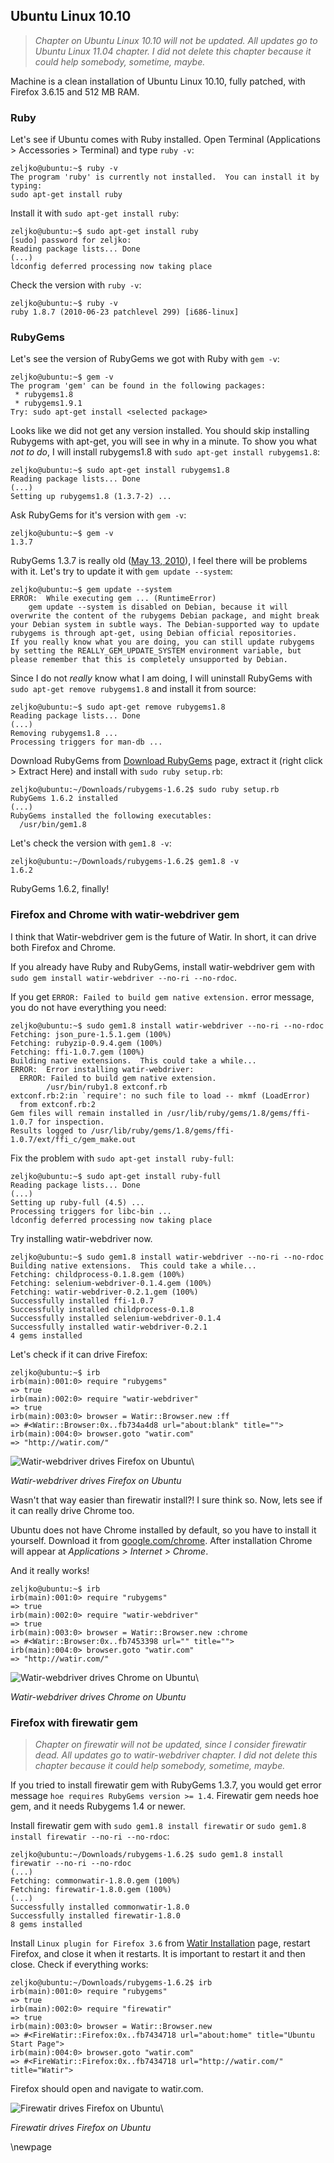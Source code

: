 ## Ubuntu Linux 10.10

> *Chapter on Ubuntu Linux 10.10 will not be updated. All updates go to Ubuntu Linux 11.04 chapter. I did not delete this chapter because it could help somebody, sometime, maybe.*

Machine is a clean installation of Ubuntu Linux 10.10, fully patched, with Firefox 3.6.15 and 512 MB RAM.

### Ruby

Let's see if Ubuntu comes with Ruby installed. Open Terminal (Applications > Accessories > Terminal) and type `ruby -v`:

    zeljko@ubuntu:~$ ruby -v
    The program 'ruby' is currently not installed.  You can install it by typing:
    sudo apt-get install ruby

Install it with `sudo apt-get install ruby`:

    zeljko@ubuntu:~$ sudo apt-get install ruby
    [sudo] password for zeljko: 
    Reading package lists... Done
    (...)
    ldconfig deferred processing now taking place

Check the version with `ruby -v`:

    zeljko@ubuntu:~$ ruby -v
    ruby 1.8.7 (2010-06-23 patchlevel 299) [i686-linux]

### RubyGems

Let's see the version of RubyGems we got with Ruby with `gem -v`:

    zeljko@ubuntu:~$ gem -v
    The program 'gem' can be found in the following packages:
     * rubygems1.8
     * rubygems1.9.1
    Try: sudo apt-get install <selected package>

Looks like we did not get any version installed. You should skip installing Rubygems with apt-get, you will see in why in a minute. To show you what *not to do*, I will install rubygems1.8 with `sudo apt-get install rubygems1.8`:

    zeljko@ubuntu:~$ sudo apt-get install rubygems1.8
    Reading package lists... Done
    (...)
    Setting up rubygems1.8 (1.3.7-2) ...

Ask RubyGems for it's version with `gem -v`:

    zeljko@ubuntu:~$ gem -v
    1.3.7

RubyGems 1.3.7 is really old ([May 13, 2010][137]), I feel there will be problems with it. Let's try to update it with `gem update --system`:

    zeljko@ubuntu:~$ gem update --system
    ERROR:  While executing gem ... (RuntimeError)
        gem update --system is disabled on Debian, because it will overwrite the content of the rubygems Debian package, and might break your Debian system in subtle ways. The Debian-supported way to update rubygems is through apt-get, using Debian official repositories.
    If you really know what you are doing, you can still update rubygems by setting the REALLY_GEM_UPDATE_SYSTEM environment variable, but please remember that this is completely unsupported by Debian.

Since I do not *really* know what I am doing, I will uninstall RubyGems with `sudo apt-get remove rubygems1.8` and install it from source:

    zeljko@ubuntu:~$ sudo apt-get remove rubygems1.8
    Reading package lists... Done
    (...)
    Removing rubygems1.8 ...
    Processing triggers for man-db ...

Download RubyGems from [Download RubyGems][gems] page, extract it (right click > Extract Here) and install with `sudo ruby setup.rb`:

    zeljko@ubuntu:~/Downloads/rubygems-1.6.2$ sudo ruby setup.rb 
    RubyGems 1.6.2 installed
    (...)
    RubyGems installed the following executables:
      /usr/bin/gem1.8

Let's check the version with `gem1.8 -v`:

    zeljko@ubuntu:~/Downloads/rubygems-1.6.2$ gem1.8 -v
    1.6.2

RubyGems 1.6.2, finally!

### Firefox and Chrome with watir-webdriver gem

I think that Watir-webdriver gem is the future of Watir. In short, it can drive both Firefox and Chrome.

If you already have Ruby and RubyGems, install watir-webdriver gem with `sudo gem install watir-webdriver --no-ri --no-rdoc`.

If you get `ERROR: Failed to build gem native extension.` error message, you do not have everything you need:

    zeljko@ubuntu:~$ sudo gem1.8 install watir-webdriver --no-ri --no-rdoc
    Fetching: json_pure-1.5.1.gem (100%)
    Fetching: rubyzip-0.9.4.gem (100%)
    Fetching: ffi-1.0.7.gem (100%)
    Building native extensions.  This could take a while...
    ERROR:  Error installing watir-webdriver:
      ERROR: Failed to build gem native extension.
            /usr/bin/ruby1.8 extconf.rb
    extconf.rb:2:in `require': no such file to load -- mkmf (LoadError)
      from extconf.rb:2
    Gem files will remain installed in /usr/lib/ruby/gems/1.8/gems/ffi-1.0.7 for inspection.
    Results logged to /usr/lib/ruby/gems/1.8/gems/ffi-1.0.7/ext/ffi_c/gem_make.out

Fix the problem with `sudo apt-get install ruby-full`:

    zeljko@ubuntu:~$ sudo apt-get install ruby-full
    Reading package lists... Done
    (...)
    Setting up ruby-full (4.5) ...
    Processing triggers for libc-bin ...
    ldconfig deferred processing now taking place

Try installing watir-webdriver now.

    zeljko@ubuntu:~$ sudo gem1.8 install watir-webdriver --no-ri --no-rdoc
    Building native extensions.  This could take a while...
    Fetching: childprocess-0.1.8.gem (100%)
    Fetching: selenium-webdriver-0.1.4.gem (100%)
    Fetching: watir-webdriver-0.2.1.gem (100%)
    Successfully installed ffi-1.0.7
    Successfully installed childprocess-0.1.8
    Successfully installed selenium-webdriver-0.1.4
    Successfully installed watir-webdriver-0.2.1
    4 gems installed

Let's check if it can drive Firefox:

    zeljko@ubuntu:~$ irb
    irb(main):001:0> require "rubygems"
    => true
    irb(main):002:0> require "watir-webdriver"
    => true
    irb(main):003:0> browser = Watir::Browser.new :ff
    => #<Watir::Browser:0x..fb734a4d8 url="about:blank" title="">
    irb(main):004:0> browser.goto "watir.com"
    => "http://watir.com/"

![Watir-webdriver drives Firefox on Ubuntu](images/ubuntu-webdriver-firefox.jpg)\

*Watir-webdriver drives Firefox on Ubuntu*

Wasn't that way easier than firewatir install?! I sure think so. Now, lets see if it can really drive Chrome too.

Ubuntu does not have Chrome installed by default, so you have to install it yourself. Download it from [google.com/chrome](http://www.google.com/chrome). After installation Chrome will appear at *Applications > Internet > Chrome*.

And it really works!

    zeljko@ubuntu:~$ irb
    irb(main):001:0> require "rubygems"
    => true
    irb(main):002:0> require "watir-webdriver"
    => true
    irb(main):003:0> browser = Watir::Browser.new :chrome
    => #<Watir::Browser:0x..fb7453398 url="" title="">
    irb(main):004:0> browser.goto "watir.com"
    => "http://watir.com/"


![Watir-webdriver drives Chrome on Ubuntu](images/ubuntu-webdriver-chrome.jpg)\

*Watir-webdriver drives Chrome on Ubuntu*

### Firefox with firewatir gem

> *Chapter on firewatir will not be updated, since I consider firewatir dead. All updates go to watir-webdriver chapter. I did not delete this chapter because it could help somebody, sometime, maybe.*

If you tried to install firewatir gem with RubyGems 1.3.7, you would get error message `hoe requires RubyGems version >= 1.4`. Firewatir gem needs hoe gem, and it needs Rubygems 1.4 or newer.

Install firewatir gem with `sudo gem1.8 install firewatir` or
`sudo gem1.8 install firewatir --no-ri --no-rdoc`:

    zeljko@ubuntu:~/Downloads/rubygems-1.6.2$ sudo gem1.8 install firewatir --no-ri --no-rdoc
    (...)
    Fetching: commonwatir-1.8.0.gem (100%)
    Fetching: firewatir-1.8.0.gem (100%)
    (...)
    Successfully installed commonwatir-1.8.0
    Successfully installed firewatir-1.8.0
    8 gems installed

Install `Linux plugin for Firefox 3.6` from [Watir Installation][watir] page, restart Firefox, and close it when it restarts. It is important to restart it and then close. Check if everything works:

    zeljko@ubuntu:~/Downloads/rubygems-1.6.2$ irb
    irb(main):001:0> require "rubygems"
    => true
    irb(main):002:0> require "firewatir"
    => true
    irb(main):003:0> browser = Watir::Browser.new
    => #<FireWatir::Firefox:0x..fb7434718 url="about:home" title="Ubuntu Start Page">
    irb(main):004:0> browser.goto "watir.com"
    => #<FireWatir::Firefox:0x..fb7434718 url="http://watir.com/" title="Watir">

Firefox should open and navigate to watir.com.

![Firewatir drives Firefox on Ubuntu](images/ubuntu-firewatir.jpg)\

*Firewatir drives Firefox on Ubuntu*

[137]: https://rubygems.org/gems/rubygems-update/versions
[gems]: https://rubygems.org/pages/download
[watir]: http://watir.com/installation/

\newpage

